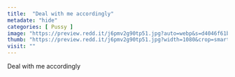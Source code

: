 ```yaml
---
title:  "Deal with me accordingly"
metadate: "hide"
categories: [ Pussy ]
image: "https://preview.redd.it/j6pmv2g90tp51.jpg?auto=webp&s=d4046f61bc731c57f9d558b70c437f5b8d594903"
thumb: "https://preview.redd.it/j6pmv2g90tp51.jpg?width=1080&crop=smart&auto=webp&s=f9415db8348a6a2826f4168c63ec18eb1b680c65"
visit: ""
---
```

Deal with me accordingly
